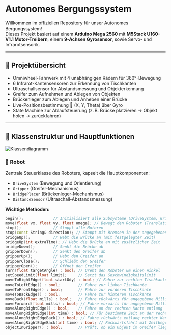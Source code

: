 # Autonomes Bergungssystem

Willkommen im offiziellen Repository für unser Autonomes Bergungssystem!  
Dieses Projekt basiert auf einem **Arduino Mega 2560** mit **M5Stack U160-V1.1 Motor-Treibern**, einem **9-Achsen Gyrosensor**, sowie Servo- und Infrarotsensorik.


---

## 🔹 Projektübersicht

- Omniwheel-Fahrwerk mit 4 unabhängigen Rädern für 360°-Bewegung
- 6 Infrarot-Kantensensoren zur Erkennung von Tischkanten
- Ultraschallsensor für Abstandsmessung und Objekterkennung
- Greifer zum Aufnehmen und Ablegen von Objekten
- Brückenleger zum Ablegen und Anheben einer Brücke
- Live-Positionsbestimmung 📍 (X, Y, Theta) über Gyro
- State Machine zur Ablaufsteuerung (z. B. Brücke platzieren → Objekt holen → zurückfahren)

---

## 🔹 Klassenstruktur und Hauptfunktionen
![Klassendiagramm](https://www.plantuml.com/plantuml/png/pLRVRnit37xtNw7794k0OHY6OGz3ysCj0gIBKITOYs8Ov1DxrgeJ3nJFYJViVv-FacrUxEQMxMKljaX-fZwA_6IzIco9koPCqcSVMqksCLMmAPqpavzt3DSLnfd_0ypNaub4p3kS8vi_9yQScIloIvYj4aDpOjpEaE0RycqBT6Bgl13d1NbNmpJOge_CbPKJ-iGsLZ23c70DSDhk8L-PETG-7XtBki4b77qAQDai7qzDMQqsAsoWjXcP6DkZ6PEFjN6Ue6AFKKA5n7rxzCJqaGqyCjaxtu2ENU538R0fRTyZwPHz6J31q7NRGYmUxYYMEjXI3NmUwm37vWSpHmov0E1P2-1kVEEvO4E_tft47RxpzO9_SZKKWBJtrgrqfWAzWKyPUI3scZ1-CNXXgy-7OtsaRDpu4D8Uu3NIWoNtBEOyOAntTOp4fKdi6nZ12RL_WFbola7qr3nplZZ_7Ig-ZcN-Tzl-LIIaPLE4zCi289oOX_uhVVpsLt7sf3P2WEqwVVmkXz-i2DVYMd-AcHcrcDuFpG_AHF8GsVQphxofdwj_hor1NYBreZhmW-FnyIto75Eg7i2NJwvMntEQWUX65JCo-AC0FJz5wo_LIW9BrI9Vf-guBWQW6lYo8uB8jxlE2tz9AvYkTPPXYidde3W94l2jmmQOLkBJoMwmscNQ61c3TpYuoDwV6cr--F_hVUGwrZeMrHO5lqL6Cat_cSKRAtH01lAtaflpjW46qeeRQ4H8YIXV8euQUFFl-HQNu5IRjnrTPzcI5yA5VESZV_yR6_zDTUuSGKgzMwerFYw1-7c245qEb4GxRgTcY5K5ZnUcs9RZp7mbP-lZkJOknEWxRDek94ZRO6d1TNJmUB0kpMbXemjm7Hc8kfQtUh1kAbdxOvLTzAdAkhAXwe9bsBH1TM1JXxhJXwNiyN30K0qriSrIdbOwHG9QujJ7uf0EQ1DRYDEjLGLC8AOaxi5x1EHDivM7kExReKEo3bqvjV9jEUkNtpZn_y1DRrfQiN_aJBxMkqAr41PAfi1v2kyM16c1mKdmPtXOu-eJap3QVMOry7xxrRFWIhA2EzJK5M5Xc1bKUrVtWUrq-D30tIUWIunC68OJDsDxOFnJxvqIfFI4Otxsdvtzg5ylobj6KdbKmxLxs9B9HAMJk5ogJxrADqz3ScwJYVnCRBdOb5skZiahYAvhmjy0)





### 🧠 Robot

Zentrale Steuerklasse des Roboters, kapselt die Hauptkomponenten:

- `DriveSystem` (Bewegung und Orientierung)
- `Gripper` (Greifer-Mechanismus)
- `BridgePlacer` (Brückenleger-Mechanismus)
- `DistanceSensor` (Ultraschall-Abstandsmessung)

**Wichtige Methoden:**

```cpp
begin();             // Initialisiert alle Subsysteme (DriveSystem, Gripper, BridgePlacer, DistanceSensor)
move(float vx, float vy, float omega); // Bewegt den Roboter (Translation + Rotation)
stop();              // Stoppt alle Motoren
stop(const String& direction); // Stoppt mit Bremsen in der angegebenen Richtung ("fw", "bw")
bridgeUp();          // Hebt die Brücke an (mit festgelegter Zeit)
bridgeUp(int extraTime); // Hebt die Brücke an mit zusätzlicher Zeit
bridgeDown();        // Senkt die Brücke ab
gripperDown();       // Senkt den Greifer ab
gripperUp();         // Hebt den Greifer an
gripperClose();      // Schließt den Greifer
gripperOpen();       // Öffnet den Greifer
turn(float targetAngle) : bool; // Dreht den Roboter um einen Winkel
setSpeedLimit(float limit);     // Setzt das Geschwindigkeitslimit
moveToRightEdge(float startOdy) : bool; // Fahre zur rechten Tischkante mit Startorientierung
moveToLeftEdge() : bool;        // Fahre zur linken Tischkante
moveToFrontEdge() : bool;       // Fahre zur vorderen Tischkante
moveToBackEdge() : bool;        // Fahre zur hinteren Tischkante
moveBack(float mills) : bool;   // Fahre rückwärts für angegebene Millisekunden
moveForward(float mills) : bool; // Fahre vorwärts für angegebene Millisekunden
moveAlongRightEdge() : bool;    // Fahre an der rechten Kante entlang
moveAlongRightEdge(int time) : bool; // Für bestimmte Zeit an der rechten Kante entlangfahren
moveAlongRightEdgeBack() : bool; // Fahre rückwärts entlang rechter Kante bis linke Kante erkannt wird
moveAlongRightEdgeBack(int time) : bool; // Rückwärtsfahrt mit Zeitbegrenzung entlang rechter Kante
objectInGripper() : bool;       // Prüft, ob ein Objekt im Greifer liegt (Sensor oder Ultraschall)
